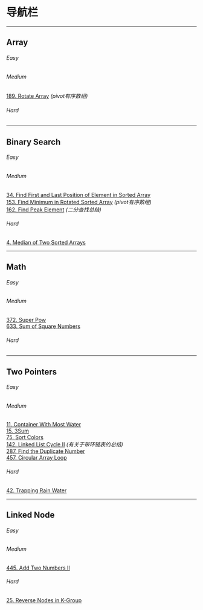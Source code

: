 # 导航栏

---

## Array
###### Easy

###### Medium
[189. Rotate Array](https://github.com/Kexin-Tang/CS_Notes/blob/main/LeetCode/189.%20Rotate%20Array.md) *(pivot有序数组)*<br/> 

###### Hard

---

## Binary Search

###### Easy

###### Medium
[34. Find First and Last Position of Element in Sorted Array](https://github.com/Kexin-Tang/CS_Notes/blob/main/LeetCode/34.%20Find%20First%20and%20Last%20Position%20of%20Element%20in%20Sorted%20Array.md)<br/>
[153. Find Minimum in Rotated Sorted Array](https://github.com/Kexin-Tang/CS_Notes/blob/main/LeetCode/153.%20Find%20Minimum%20in%20Rotated%20Sorted%20Array.md) *(pivot有序数组)*<br/>
[162. Find Peak Element](https://github.com/Kexin-Tang/CS_Notes/blob/main/LeetCode/162.%20Find%20Peak%20Element.md) *(二分查找总结)* <br/>

###### Hard
[4. Median of Two Sorted Arrays](https://github.com/Kexin-Tang/CS_Notes/blob/main/LeetCode/4.%20Median%20of%20Two%20Sorted%20Arrays.md)<br/>

---

## Math

###### Easy

###### Medium
[372. Super Pow](https://github.com/Kexin-Tang/CS_Notes/blob/main/LeetCode/372.%20Super%20Pow.md)<br/>
[633. Sum of Square Numbers](https://github.com/Kexin-Tang/CS_Notes/blob/main/LeetCode/633.%20Sum%20of%20Square%20Numbers.md)

###### Hard

---

## Two Pointers

###### Easy

###### Medium
[11. Container With Most Water](https://github.com/Kexin-Tang/CS_Notes/blob/main/LeetCode/11.%20Container%20With%20Most%20Water.md)<br/>
[15. 3Sum](https://github.com/Kexin-Tang/CS_Notes/blob/main/LeetCode/15.%203Sum.md)<br/>
[75. Sort Colors](https://github.com/Kexin-Tang/CS_Notes/blob/main/LeetCode/75.%20Sort%20Colors.md)<br/>
[142. Linked List Cycle II](https://github.com/Kexin-Tang/CS_Notes/blob/main/LeetCode/142.%20Linked%20List%20Cycle%20II.md) *(有关于带环链表的总结)* <br/>
[287. Find the Duplicate Number](https://github.com/Kexin-Tang/CS_Notes/blob/main/LeetCode/287.%20Find%20the%20Duplicate%20Number.md)<br/>
[457. Circular Array Loop](https://github.com/Kexin-Tang/CS_Notes/blob/main/LeetCode/457.%20Circular%20Array%20Loop.md)<br/>


###### Hard
[42. Trapping Rain Water](https://github.com/Kexin-Tang/CS_Notes/blob/main/LeetCode/42.%20Trapping%20Rain%20Water.md)<br/>

---

## Linked Node

###### Easy

###### Medium
[445. Add Two Numbers II](https://github.com/Kexin-Tang/CS_Notes/blob/main/LeetCode/445.%20Add%20Two%20Numbers%20II.md)<br/>

###### Hard
[25. Reverse Nodes in K-Group](https://github.com/Kexin-Tang/CS_Notes/blob/main/LeetCode/25.%20Reverse%20Nodes%20in%20k-Group.md)<br/>

